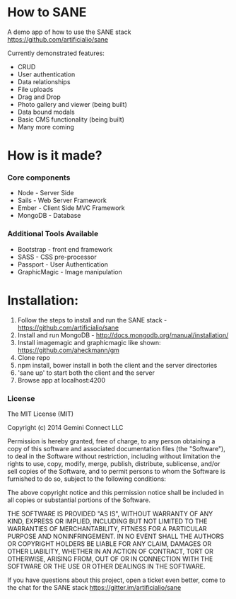 
How to SANE
==========================
A demo app of how to use the SANE stack https://github.com/artificialio/sane

Currently demonstrated features:

+ CRUD
+ User authentication
+ Data relationships
+ File uploads
+ Drag and Drop
+ Photo gallery and viewer (being built) 
+ Data bound modals
+ Basic CMS functionality (being built) 
+ Many more coming

How is it made?
==========================

### Core components

+ Node - Server Side
+ Sails - Web Server Framework
+ Ember - Client Side MVC Framework
+ MongoDB - Database

### Additional Tools Available
+ Bootstrap - front end framework
+ SASS - CSS pre-processor
+ Passport - User Authentication
+ GraphicMagic - Image manipulation


Installation:
==========================
1) Follow the steps to install and run the SANE stack - https://github.com/artificialio/sane
2) Install and run MongoDB - http://docs.mongodb.org/manual/installation/
3) Install imagemagic and graphicmagic like shown: https://github.com/aheckmann/gm
4) Clone repo
5) npm install, bower install in both the client and the server directories
6) 'sane up' to start both the client and the server
7) Browse app at localhost:4200

### License 
The MIT License (MIT)

Copyright (c) 2014 Gemini Connect LLC

Permission is hereby granted, free of charge, to any person obtaining a copy
of this software and associated documentation files (the "Software"), to deal
in the Software without restriction, including without limitation the rights
to use, copy, modify, merge, publish, distribute, sublicense, and/or sell
copies of the Software, and to permit persons to whom the Software is
furnished to do so, subject to the following conditions:

The above copyright notice and this permission notice shall be included in
all copies or substantial portions of the Software.

THE SOFTWARE IS PROVIDED "AS IS", WITHOUT WARRANTY OF ANY KIND, EXPRESS OR
IMPLIED, INCLUDING BUT NOT LIMITED TO THE WARRANTIES OF MERCHANTABILITY,
FITNESS FOR A PARTICULAR PURPOSE AND NONINFRINGEMENT. IN NO EVENT SHALL THE
AUTHORS OR COPYRIGHT HOLDERS BE LIABLE FOR ANY CLAIM, DAMAGES OR OTHER
LIABILITY, WHETHER IN AN ACTION OF CONTRACT, TORT OR OTHERWISE, ARISING FROM,
OUT OF OR IN CONNECTION WITH THE SOFTWARE OR THE USE OR OTHER DEALINGS IN
THE SOFTWARE.

If you have questions about this project, open a ticket even better, come to the chat for the SANE stack https://gitter.im/artificialio/sane

